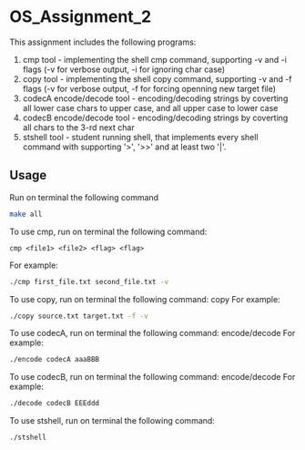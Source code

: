 # OS_Assignment_2

This assignment includes the following programs:
1. cmp tool - implementing the shell cmp command, supporting -v and -i flags (-v for verbose output, -i for ignoring char case)
2. copy tool - implementing the shell copy command, supporting -v and -f flags (-v for verbose output, -f for forcing openning new target file)
3. codecA encode/decode tool - encoding/decoding strings by coverting all lower case chars to upper case, and all upper case to lower case
4. codecB encode/decode tool - encoding/decoding strings by coverting all chars to the 3-rd next char
5. stshell tool - student running shell, that implements every shell command with supporting '>', '>>' and at least two '|'.

## Usage

Run on terminal the following command
```bash
make all
```

To use cmp, run on terminal the following command:
```
cmp <file1> <file2> <flag> <flag>
```
For example:
```bash
./cmp first_file.txt second_file.txt -v
```

To use copy, run on terminal the following command:
copy <file1> <file2> <flag> <flag>
For example:
```bash
./copy source.txt target.txt -f -v
```

To use codecA, run on terminal the following command:
encode/decode <codecA> <message>
For example:
```bash
./encode codecA aaaBBB
```

To use codecB, run on terminal the following command:
encode/decode <codecB> <message>
For example:
```bash
./decode codecB EEEddd
```

To use stshell, run on terminal the following command:
```bash
./stshell
```
